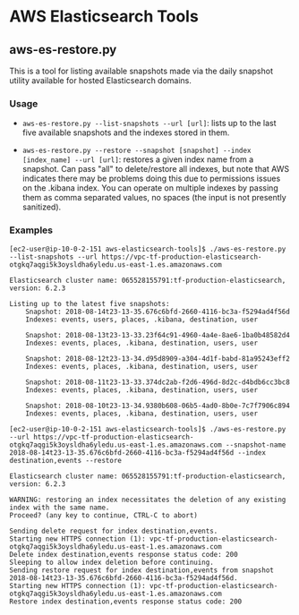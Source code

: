 # AWS Elasticsearch Tools

## aws-es-restore.py

This is a tool for listing available snapshots made via the daily snapshot utility available
for hosted Elasticsearch domains.

### Usage

* `aws-es-restore.py --list-snapshots --url [url]`: lists up to the last five available snapshots
and the indexes stored in them.

* `aws-es-restore.py --restore --snapshot [snapshot] --index [index_name] --url [url]`: restores a given index name from a snapshot. Can pass "all" to delete/restore all indexes, but note that AWS indicates there may be problems doing this due to permissions issues on the .kibana index. You can operate on multiple indexes by passing them as comma separated values, no spaces (the input is not presently sanitized).

### Examples

```
[ec2-user@ip-10-0-2-151 aws-elasticsearch-tools]$ ./aws-es-restore.py --list-snapshots --url https://vpc-tf-production-elasticsearch-otgkq7aqgi5k3oysldha6yledu.us-east-1.es.amazonaws.com

Elasticsearch cluster name: 065528155791:tf-production-elasticsearch, version: 6.2.3

Listing up to the latest five snapshots:
	Snapshot: 2018-08-14t23-13-35.676c6bfd-2660-4116-bc3a-f5294ad4f56d
	Indexes: events, users, places, .kibana, destination, user

	Snapshot: 2018-08-13t23-13-33.23f64c91-4960-4a4e-8ae6-1ba0b48582d4
	Indexes: events, places, .kibana, destination, users, user

	Snapshot: 2018-08-12t23-13-34.d95d8909-a304-4d1f-babd-81a95243eff2
	Indexes: events, places, .kibana, destination, users, user

	Snapshot: 2018-08-11t23-13-33.374dc2ab-f2d6-496d-8d2c-d4bdb6cc3bc8
	Indexes: events, places, .kibana, destination, users, user

	Snapshot: 2018-08-10t23-13-34.9380b608-06b5-4ad0-8b0e-7c7f7906c894
	Indexes: events, places, .kibana, destination, users, user
```

```
[ec2-user@ip-10-0-2-151 aws-elasticsearch-tools]$ ./aws-es-restore.py --url https://vpc-tf-production-elasticsearch-otgkq7aqgi5k3oysldha6yledu.us-east-1.es.amazonaws.com --snapshot-name 2018-08-14t23-13-35.676c6bfd-2660-4116-bc3a-f5294ad4f56d --index destination,events --restore

Elasticsearch cluster name: 065528155791:tf-production-elasticsearch, version: 6.2.3

WARNING: restoring an index necessitates the deletion of any existing index with the same name.
Proceed? (any key to continue, CTRL-C to abort)

Sending delete request for index destination,events.
Starting new HTTPS connection (1): vpc-tf-production-elasticsearch-otgkq7aqgi5k3oysldha6yledu.us-east-1.es.amazonaws.com
Delete index destination,events response status code: 200
Sleeping to allow index deletion before continuing.
Sending restore request for index destination,events from snapshot 2018-08-14t23-13-35.676c6bfd-2660-4116-bc3a-f5294ad4f56d.
Starting new HTTPS connection (1): vpc-tf-production-elasticsearch-otgkq7aqgi5k3oysldha6yledu.us-east-1.es.amazonaws.com
Restore index destination,events response status code: 200
```

